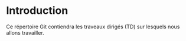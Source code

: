 # Introduction

Ce répertoire Git contiendra les traveaux dirigés (TD) sur lesquels nous allons travailler.